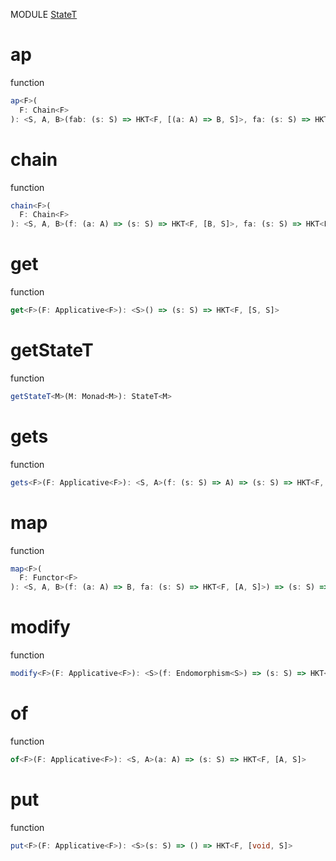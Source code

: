 MODULE [StateT](https://github.com/gcanti/fp-ts/blob/master/src/StateT.ts)
# ap
function
```ts
ap<F>(
  F: Chain<F>
): <S, A, B>(fab: (s: S) => HKT<F, [(a: A) => B, S]>, fa: (s: S) => HKT<F, [A, S]>) => (s: S) => HKT<F, [B, S]> 
```

# chain
function
```ts
chain<F>(
  F: Chain<F>
): <S, A, B>(f: (a: A) => (s: S) => HKT<F, [B, S]>, fa: (s: S) => HKT<F, [A, S]>) => (s: S) => HKT<F, [B, S]> 
```

# get
function
```ts
get<F>(F: Applicative<F>): <S>() => (s: S) => HKT<F, [S, S]> 
```

# getStateT
function
```ts
getStateT<M>(M: Monad<M>): StateT<M> 
```

# gets
function
```ts
gets<F>(F: Applicative<F>): <S, A>(f: (s: S) => A) => (s: S) => HKT<F, [A, S]> 
```

# map
function
```ts
map<F>(
  F: Functor<F>
): <S, A, B>(f: (a: A) => B, fa: (s: S) => HKT<F, [A, S]>) => (s: S) => HKT<F, [B, S]> 
```

# modify
function
```ts
modify<F>(F: Applicative<F>): <S>(f: Endomorphism<S>) => (s: S) => HKT<F, [void, S]> 
```

# of
function
```ts
of<F>(F: Applicative<F>): <S, A>(a: A) => (s: S) => HKT<F, [A, S]> 
```

# put
function
```ts
put<F>(F: Applicative<F>): <S>(s: S) => () => HKT<F, [void, S]> 
```